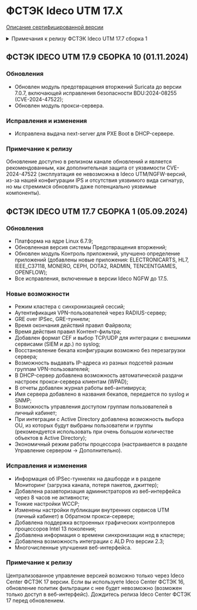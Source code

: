 # ФСТЭК Ideco UTM 17.X

[Описание сертифицированной версии](https://static.ideco.ru/static/Ideco_UTM_2022.pdf?roistat_visit=675341)

<details>

<summary>Примечания к релизу ФСТЭК Ideco UTM 17.7 сборка 1</summary>

**Дата выхода версии**: 05.09.2024. 

**Техническая поддержка и обратная связь** (поможет нам улучшить продукт):
* Обсудить версию в телеграм-канале с разработчиками: [https://t.me/idecoutm](https://t.me/idecoutm);
* Портал технической поддержки: [https://help.ideco.ru/](https://help.ideco.ru/);
* Электронная почта: help@ideco.ru;
* Telegram: [ideco.bot](https://telegram.im/@ideco_support_bot).

Для ФСТЭК-версии включено автоматическое обновление с версии 11.13 путем нескольких обновлений: 11.13->12.11->13.11->14.3->15.7->16.9->17.7.

Обязательно нужно последовательно обновиться и использовать версию 17.7 (не останавливаясь на промежуточных версиях, нужных только для обновления).

</details>

## ФСТЭК IDECO UTM 17.9 СБОРКА 10 (01.11.2024)

### Обновления

- Обновлен модуль предотвращения вторжений Suricata до версии 7.0.7, включающей исправления безопасности BDU:2024-08255 (CVE-2024-47522);
- Обновлен модуль прокси-сервера.

### Исправления и изменения

- Исправлена выдача next-server для PXE Boot в DHCP-сервере.

### Примечание к релизу

Обновление доступно в релизном канале обновлений и является рекомендованным, как дополнительная защита от уязвимости CVE-2024-47522 (эксплуатация ее невозможна в Ideco UTM/NGFW-версий, из-за нашей конфигурации IPS и отсутствия уязвимого вида сигнатур, но мы стремимся обновлять даже потенциально уязвимые компоненты).

## ФСТЭК IDECO UTM 17.7 СБОРКА 1 (05.09.2024)

### Обновления

- Платформа на ядре Linux 6.7.9;
- Обновленная версия системы Предотвращения вторжений;
- Обновлен модуль Контроль приложений, улучшено определение приложений (добавлены новые приложения: ELECTRONICARTS, HL7, IEEE_C37118, MONERO, CEPH, DOTA2, RADMIN, TENCENTGAMES, OPENFLOW);
- Все исправления, включенные в версии Ideco NGFW до 17.5.

### Новые возможности

- Режим кластера с синхронизацией сессий;
- Аутентификация VPN-пользователей через RADIUS-сервер;
- GRE over IPSec, GRE-туннели;
- Время окончания действий правил Файрвола;
- Время действия правил Контент-фильтра;
- Добавлен формат CEF и выбор TCP/UDP для интеграции с внешними сервисами (SIEM и др.) по syslog;
- Восстановление бекапа конфигурации возможно без перезагрузки сервера;
- Возможность выдавать IP-адреса из разных подсетей разным группам VPN-пользователей;
- В DHCP-сервер добавлена возможность автоматической раздачи настроек прокси-сервера клиентам (WPAD);
- В отчеты добавлен журнал работы веб-антивируса;
- Имя сервера добавлено в названия бекапов, передается по syslog и SNMP;
- Возможность управления доступом группам пользователей в личный кабинет;
- При интеграции с Active Directory добавлена возможность выбора OU, из которых будут выбраны пользователи и группы (рекомендуется использовать при очень большом количестве объектов в Active Directory);
- Экономичный режим работы процессора (настраивается в разделе Управление сервером -> Дополнительно).

### Исправления и изменения

- Информация об IPSec-туннелях на дашборде и в разделе Мониторинг (загрузка канала, потеря пакетов, джиттер);
- Добавлена разавторизация администраторов из веб-интерфейса через 8 часов не активности;
- Тонкие настройки WCCP;
- Изменены настройки публикации внутренних сервисов UTM (личный кабинет) в Обратном прокси-сервере;
- Добавлена поддержка встроенных графических контроллеров процессоров Intel 13 поколения;
- Добавлена информация о времени синхронизации нод в кластере;
- Добавлена возможность интеграции с ALD Pro версии 2.3;
- Многочисленные улучшения веб-интерфейса.

### Примечание к релизу

Централизованное управление версией возможно только через Ideco Center ФСТЭК 17 версии. Если вы используете Ideco Center ФСТЭК 16, обновление политик фильтрации с нее будет невозможно (возможен только доступ в веб-интерфейс). Дождитесь релиза Ideco Center ФСТЭК 17 перед обновлением.